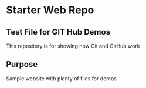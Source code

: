 # Starter Web Repo

## Test File for GIT Hub Demos
This repository is for showing how Git and GitHub work

## Purpose

Sample website with plenty of files for demos
